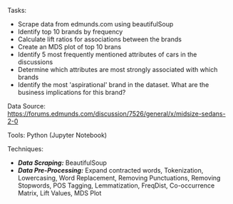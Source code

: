
Tasks:
- Scrape data from edmunds.com using beautifulSoup
- Identify top 10 brands by frequency
- Calculate lift ratios for associations between the brands
- Create an MDS plot of top 10 brans
- Identify 5 most frequently mentioned attributes of cars in the discussions
- Determine which attributes are most strongly associated with which brands
- Identify the most 'aspirational' brand in the dataset. What are the business implications for this brand?

Data Source: https://forums.edmunds.com/discussion/7526/general/x/midsize-sedans-2-0

Tools: Python (Jupyter Notebook)

Techniques: 
- ***Data Scraping:*** BeautifulSoup
- ***Data Pre-Processing:*** Expand contracted words, Tokenization, Lowercasing, Word Replacement, Removing Punctuations, Removing Stopwords, POS Tagging, Lemmatization, FreqDist, Co-occurrence Matrix, Lift Values, MDS Plot
